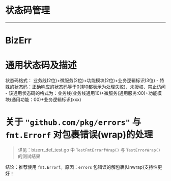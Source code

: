 # 状态码管理
---

# BizErr

# 通用状态码及描述
状态码格式： 业务线(2位)+微服务(2位)+功能模块(2位)+业务逻辑标识(3位)
    - 特殊的状态码：正确响应的状态码等于0(非0都表示为处理失败)、未授权、禁止访问
    - 该通用状态码的格式为：业务线(业务线通用10)+微服务(通用服务:00)+功能模块(通用功能：00)+业务逻辑标识(xxx)

# 关于 `"github.com/pkg/errors"` 与 `fmt.Errorf` 对包裹错误(wrap)的处理
> 详见：bizerr_def_test.go 中 `TestFmtErrorfWrap()` 与 `TestErrorWrap()` 的测试结果

结论：推荐使用 `fmt.Errorf`。原因：`errors` 包错误的解包裹(Unwrap)支持性更好！